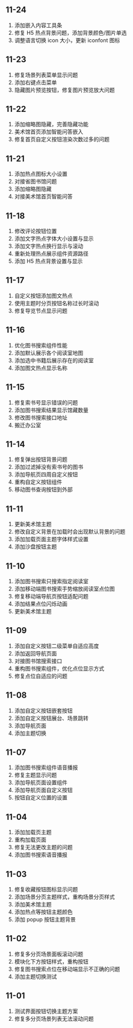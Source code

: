 ## 11-24

1. 添加嵌入内容工具条
2. 修复 H5 热点背景问题，添加背景颜色/图片单选
3. 调整语言切换 icon 大小，更新 iconfont 图标

## 11-23

1. 修复场景列表菜单显示问题
2. 添加右键点击菜单
3. 隐藏图片预览按钮，修复图片预览放大问题

## 11-22

1. 添加缩略图隐藏，完善隐藏功能
2. 美术馆首页添加智能问答嵌入
3. 修复首页自定义按钮渲染次数过多的问题

## 11-21

1. 添加热点图标大小设置
2. 对接省图书馆问题
3. 添加缩略图隐藏
4. 对接美术馆首页智能问答

## 11-18

1. 修改评论按钮位置
2. 添加文字热点字体大小设置与显示
3. 添加文字热点换行显示与滚动
4. 重新处理热点展示组件资源路径
5. 添加 H5 热点背景设置与显示

## 11-17

1. 自定义按钮添加图文热点
2. 使用主题时分页按钮名称过长时滚动
3. 修复导览节点显示问题

## 11-16

1. 优化图书搜索组件性能
2. 添加默认展示各个阅读室地图
3. 添加选中书籍后展示存在的阅读室
4. 添加图文热点显示名称

## 11-15

1. 修复索书号显示错误的问题
2. 添加图书搜索结果显示馆藏数量
3. 修改图书搜索接口地址
4. 搬迁办公室

## 11-14

1. 修复弹出按钮背景问题
2. 添加过滤掉没有索书号的图书
3. 添加导航页四周自定义按钮
4. 重构自定义按钮组件
5. 移动图书查询按钮到外部

## 11-11

1. 更新美术馆主题
2. 修改自定义背景在加载时会出现默认背景的问题
3. 添加加载页面主题字体样式设置
4. 添加沙盘按钮主题

## 11-10

1. 添加图书搜索只搜索指定阅读室
2. 添加移动端图书搜索手势缩放阅读室点位图
3. 修复移动端导航页按钮适配问题
4. 添加结果点位闪烁动画
5. 更新美术馆主题

## 11-09

1. 添加自定义按钮二级菜单自适应高度
2. 添加返回导航页面
3. 对接图书馆搜索接口
4. 重构图书搜索组件，优化点位显示方式
5. 修复点位自适应的问题

## 11-08

1. 添加自定义按钮嵌套按钮
2. 添加自定义按钮展台、场景跳转
3. 添加导航页面
4. 添加主题切换

## 11-07

1. 添加图书搜索组件语音播报
2. 修复主题显示问题
3. 添加导航页面设置组件
4. 添加导航页面自定义按钮
5. 按钮自定义位置的设置

## 11-04

1. 添加加载页主题
2. 重构加载页面
3. 修复无法更改主题的问题
4. 添加图书搜索语音播报

## 11-03

1. 修复收藏按钮图标显示问题
2. 添加场景分页主题样式，重构场景分页样式
3. 添加美术馆主题
4. 添加热点等按钮主题颜色
5. 添加 popup 按钮主题背景

## 11-02

1. 修复多分页场景面板滚动问题
2. 模块化下方按钮样式，重构按钮
3. 修复图书搜索点位在移动端显示不正确的问题
4. 添加主题切换测试

## 11-01

1. 测试界面按钮切换主题方案
2. 修复多分页场景列表无法滚动问题